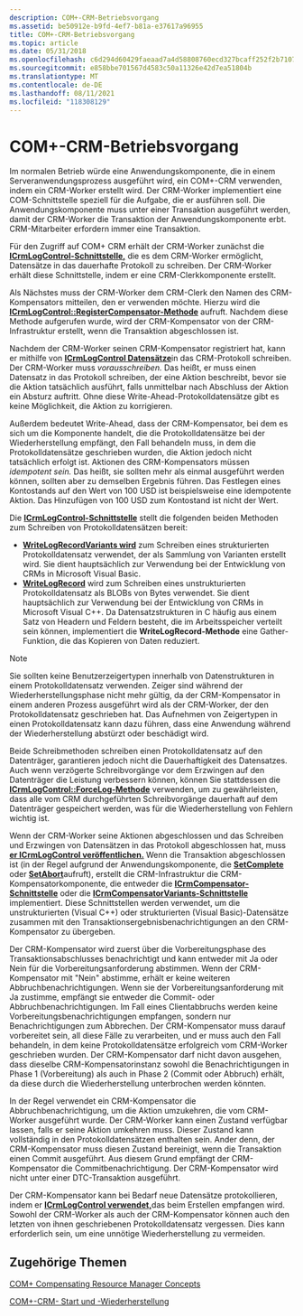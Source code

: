 ```yaml
---
description: COM+-CRM-Betriebsvorgang
ms.assetid: be50912e-b9fd-4ef7-b81a-e37617a96955
title: COM+-CRM-Betriebsvorgang
ms.topic: article
ms.date: 05/31/2018
ms.openlocfilehash: c6d294d60429faeaad7a4d58808760ecd327bcaff252f2b71070c6605f5327ac
ms.sourcegitcommit: e858bbe701567d4583c50a11326e42d7ea51804b
ms.translationtype: MT
ms.contentlocale: de-DE
ms.lasthandoff: 08/11/2021
ms.locfileid: "118308129"
---
```

# <a name="com-crm-operating-process"></a>COM+-CRM-Betriebsvorgang

Im normalen Betrieb würde eine Anwendungskomponente, die in einem Serveranwendungsprozess ausgeführt wird, ein COM+-CRM verwenden, indem ein CRM-Worker erstellt wird. Der CRM-Worker implementiert eine COM-Schnittstelle speziell für die Aufgabe, die er ausführen soll. Die Anwendungskomponente muss unter einer Transaktion ausgeführt werden, damit der CRM-Worker die Transaktion der Anwendungskomponente erbt. CRM-Mitarbeiter erfordern immer eine Transaktion.

Für den Zugriff auf COM+ CRM erhält der CRM-Worker zunächst die [**ICrmLogControl-Schnittstelle,**](/windows/desktop/api/ComSvcs/nn-comsvcs-icrmlogcontrol) die es dem CRM-Worker ermöglicht, Datensätze in das dauerhafte Protokoll zu schreiben. Der CRM-Worker erhält diese Schnittstelle, indem er eine CRM-Clerkkomponente erstellt.

Als Nächstes muss der CRM-Worker dem CRM-Clerk den Namen des CRM-Kompensators mitteilen, den er verwenden möchte. Hierzu wird die [**ICrmLogControl::RegisterCompensator-Methode**](/windows/desktop/api/ComSvcs/nf-comsvcs-icrmlogcontrol-registercompensator) aufruft. Nachdem diese Methode aufgerufen wurde, wird der CRM-Kompensator von der CRM-Infrastruktur erstellt, wenn die Transaktion abgeschlossen ist.

Nachdem der CRM-Worker seinen CRM-Kompensator registriert hat, kann er mithilfe von [**ICrmLogControl Datensätze**](/windows/desktop/api/ComSvcs/nn-comsvcs-icrmlogcontrol)in das CRM-Protokoll schreiben. Der CRM-Worker muss *vorausschreiben.* Das heißt, er muss einen Datensatz in das Protokoll schreiben, der eine Aktion beschreibt, bevor sie die Aktion tatsächlich ausführt, falls unmittelbar nach Abschluss der Aktion ein Absturz auftritt. Ohne diese Write-Ahead-Protokolldatensätze gibt es keine Möglichkeit, die Aktion zu korrigieren.

Außerdem bedeutet Write-Ahead, dass der CRM-Kompensator, bei dem es sich um die Komponente handelt, die die Protokolldatensätze bei der Wiederherstellung empfängt, den Fall behandeln muss, in dem die Protokolldatensätze geschrieben wurden, die Aktion jedoch nicht tatsächlich erfolgt ist. Aktionen des CRM-Kompensators müssen *idempotent sein.* Das heißt, sie sollten mehr als einmal ausgeführt werden können, sollten aber zu demselben Ergebnis führen. Das Festlegen eines Kontostands auf den Wert von 100 USD ist beispielsweise eine idempotente Aktion. Das Hinzufügen von 100 USD zum Kontostand ist nicht der Wert.

Die [**ICrmLogControl-Schnittstelle**](/windows/desktop/api/ComSvcs/nn-comsvcs-icrmlogcontrol) stellt die folgenden beiden Methoden zum Schreiben von Protokolldatensätzen bereit:

-   [**WriteLogRecordVariants wird**](/windows/desktop/api/ComSvcs/nf-comsvcs-icrmlogcontrol-writelogrecordvariants) zum Schreiben eines strukturierten Protokolldatensatz verwendet, der als Sammlung von Varianten erstellt wird. Sie dient hauptsächlich zur Verwendung bei der Entwicklung von CRMs in Microsoft Visual Basic.
-   [**WriteLogRecord**](/windows/desktop/api/ComSvcs/nf-comsvcs-icrmlogcontrol-writelogrecord) wird zum Schreiben eines unstrukturierten Protokolldatensatz als BLOBs von Bytes verwendet. Sie dient hauptsächlich zur Verwendung bei der Entwicklung von CRMs in Microsoft Visual C++. Da Datensatzstrukturen in C häufig aus einem Satz von Headern und Feldern besteht, die im Arbeitsspeicher verteilt sein können, implementiert die **WriteLogRecord-Methode** eine Gather-Funktion, die das Kopieren von Daten reduziert.

> [!Note]  
> Sie sollten keine Benutzerzeigertypen innerhalb von Datenstrukturen in einem Protokolldatensatz verwenden. Zeiger sind während der Wiederherstellungsphase nicht mehr gültig, da der CRM-Kompensator in einem anderen Prozess ausgeführt wird als der CRM-Worker, der den Protokolldatensatz geschrieben hat. Das Aufnehmen von Zeigertypen in einen Protokolldatensatz kann dazu führen, dass eine Anwendung während der Wiederherstellung abstürzt oder beschädigt wird.

 

Beide Schreibmethoden schreiben einen Protokolldatensatz auf den Datenträger, garantieren jedoch nicht die Dauerhaftigkeit des Datensatzes. Auch wenn verzögerte Schreibvorgänge vor dem Erzwingen auf den Datenträger die Leistung verbessern können, können Sie stattdessen die [**ICrmLogControl::ForceLog-Methode**](/windows/desktop/api/ComSvcs/nf-comsvcs-icrmlogcontrol-forcelog) verwenden, um zu gewährleisten, dass alle vom CRM durchgeführten Schreibvorgänge dauerhaft auf dem Datenträger gespeichert werden, was für die Wiederherstellung von Fehlern wichtig ist.

Wenn der CRM-Worker seine Aktionen abgeschlossen und das Schreiben und Erzwingen von Datensätzen in das Protokoll abgeschlossen hat, muss [**er ICrmLogControl veröffentlichen.**](/windows/desktop/api/ComSvcs/nn-comsvcs-icrmlogcontrol) Wenn die Transaktion abgeschlossen ist (in der Regel aufgrund der Anwendungskomponente, die [**SetComplete**](/windows/desktop/api/ComSvcs/nf-comsvcs-iobjectcontext-setcomplete) oder [**SetAbort**](/windows/desktop/api/ComSvcs/nf-comsvcs-iobjectcontext-setabort)aufruft), erstellt die CRM-Infrastruktur die CRM-Kompensatorkomponente, die entweder die [**ICrmCompensator-Schnittstelle**](/windows/desktop/api/ComSvcs/nn-comsvcs-icrmcompensator) oder die [**ICrmCompensatorVariants-Schnittstelle**](/windows/desktop/api/ComSvcs/nn-comsvcs-icrmcompensatorvariants) implementiert. Diese Schnittstellen werden verwendet, um die unstrukturierten (Visual C++) oder strukturierten (Visual Basic)-Datensätze zusammen mit den Transaktionsergebnisbenachrichtigungen an den CRM-Kompensator zu übergeben.

Der CRM-Kompensator wird zuerst über die Vorbereitungsphase des Transaktionsabschlusses benachrichtigt und kann entweder mit Ja oder Nein für die Vorbereitungsanforderung abstimmen. Wenn der CRM-Kompensator mit "Nein" abstimme, erhält er keine weiteren Abbruchbenachrichtigungen. Wenn sie der Vorbereitungsanforderung mit Ja zustimme, empfängt sie entweder die Commit- oder Abbruchbenachrichtigungen. Im Fall eines Clientabbruchs werden keine Vorbereitungsbenachrichtigungen empfangen, sondern nur Benachrichtigungen zum Abbrechen. Der CRM-Kompensator muss darauf vorbereitet sein, all diese Fälle zu verarbeiten, und er muss auch den Fall behandeln, in dem keine Protokolldatensätze erfolgreich vom CRM-Worker geschrieben wurden. Der CRM-Kompensator darf nicht davon ausgehen, dass dieselbe CRM-Kompensatorinstanz sowohl die Benachrichtigungen in Phase 1 (Vorbereitung) als auch in Phase 2 (Commit oder Abbruch) erhält, da diese durch die Wiederherstellung unterbrochen werden könnten.

In der Regel verwendet ein CRM-Kompensator die Abbruchbenachrichtigung, um die Aktion umzukehren, die vom CRM-Worker ausgeführt wurde. Der CRM-Worker kann einen Zustand verfügbar lassen, falls er seine Aktion umkehren muss. Dieser Zustand kann vollständig in den Protokolldatensätzen enthalten sein. Ander denn, der CRM-Kompensator muss diesen Zustand bereinigt, wenn die Transaktion einen Commit ausgeführt. Aus diesem Grund empfängt der CRM-Kompensator die Commitbenachrichtigung. Der CRM-Kompensator wird nicht unter einer DTC-Transaktion ausgeführt.

Der CRM-Kompensator kann bei Bedarf neue Datensätze protokollieren, indem er [**ICrmLogControl verwendet,**](/windows/desktop/api/ComSvcs/nn-comsvcs-icrmlogcontrol)das beim Erstellen empfangen wird. Sowohl der CRM-Worker als auch der CRM-Kompensator können auch den letzten von ihnen geschriebenen Protokolldatensatz vergessen. Dies kann erforderlich sein, um eine unnötige Wiederherstellung zu vermeiden.

## <a name="related-topics"></a>Zugehörige Themen

<dl> <dt>

[COM+ Compensating Resource Manager Concepts](com--compensating-resource-manager-concepts.md)
</dt> <dt>

[COM+-CRM- Start und -Wiederherstellung](com--crm-startup-and-recovery.md)
</dt> </dl>

 

 



